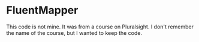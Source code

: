 # FluentMapper

This code is not mine. It was from a course on Pluralsight. I don't remember the name of the course, but I wanted to keep the code.
